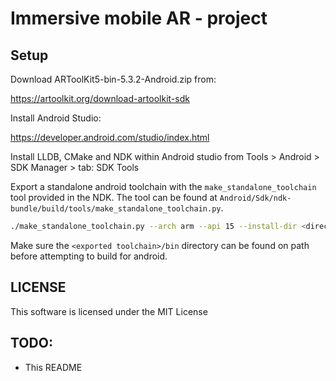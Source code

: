 # Immersive mobile AR - project

## Setup

Download ARToolKit5-bin-5.3.2-Android.zip from:

https://artoolkit.org/download-artoolkit-sdk

Install Android Studio:

https://developer.android.com/studio/index.html

Install LLDB, CMake and NDK within Android studio
from Tools > Android > SDK Manager > tab: SDK Tools

Export a standalone android toolchain with the
`make_standalone_toolchain` tool provided in the
NDK. The tool can be found at
`Android/Sdk/ndk-bundle/build/tools/make_standalone_toolchain.py`.

```Bash
./make_standalone_toolchain.py --arch arm --api 15 --install-dir <directory to install toolchain to>
```

Make sure the `<exported toolchain>/bin` directory
can be found on path before attempting to build for
android.

## LICENSE
This software is licensed under the MIT License

## TODO:
* This README

